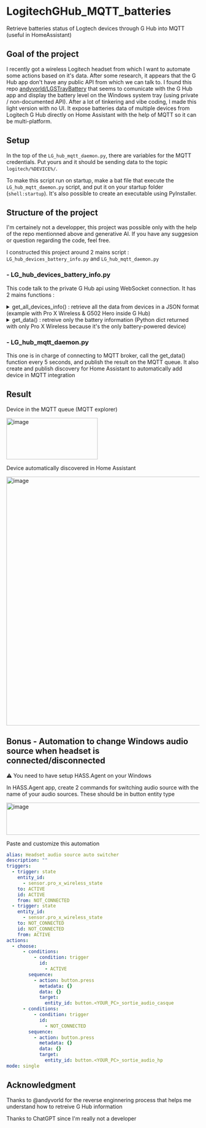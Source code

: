 # LogitechGHub_MQTT_batteries
Retrieve batteries status of Logtech devices through G Hub into MQTT (useful in HomeAssistant)

## Goal of the project
I recently got a wireless Logitech headset from which I want to automate some actions based on it's data. After some research, it appears that the G Hub app don't have any public API from which we can talk to.
I found this repo [andyvorld/LGSTrayBattery](https://github.com/andyvorld/LGSTrayBattery) that seems to comunicate with the G Hub app and display the battery level on the Windows system tray (using private / non-documented API). After a lot of tinkering and vibe coding, I made this light version with no UI.
It expose batteries data of multiple devices from Logitech G Hub directly on Home Assistant with the help of MQTT so it can be multi-platform.

## Setup
In the top of the `LG_hub_mqtt_daemon.py`, there are variables for the MQTT credentials. Put yours and it should be sending data to the topic `logitech/%DEVICE%/`.

To make this script run on startup, make a bat file that execute the `LG_hub_mqtt_daemon.py` script, and put it on your startup folder (`shell:startup`). It's also possible to create an executable using PyInstaller.

## Structure of the project
I'm certainely not a developper, this project was possible only with the help of the repo mentionned above and generative AI. If you have any suggesion or question regarding the code, feel free.

I constructed this project around 2 mains script : `LG_hub_devices_battery_info.py` and `LG_hub_mqtt_daemon.py`
### - LG_hub_devices_battery_info.py
This code talk to the private G Hub api using WebSocket connection. It has 2 mains functions :
<details><summary>get_all_devices_info() : retrieve all the data from devices in a JSON format (example with Pro X Wireless & G502 Hero inside G Hub)</summary>
  
  ```json
  {
   "id":"dev00000002",
   "name":"PRO X WIRELESS",
   "type":"HEADSET",
   "capabilities":{
      "audio":{
         "hasDts":false,
         "hasDolby":false,
         "hasDtsHx2e":true,
         "hasBlueVoice1":true,
         "hasBlueVoice2":false,
         "hasLogivoice":false,
         "hasSamplerApo":false,
         "hasAutomaticGainControl":false,
         "hasMicrophoneVolumeFeatures":false,
         "syncMicSettingsCardGainWithSystem":false,
         "hasProEq":false,
         "hasOnboardEq":false,
         "hasOnboardProEq":false,
         "hasCenturionEq":false,
         "hasCenturionOnboardEq":false,
         "hasLightspeedAux":false,
         "hasCenturionVolumeInAcoustics":false,
         "hasAudioMixingMatrix":false,
         "hasMicrophoneTest":false,
         "hasEq":true,
         "hasAcoustics":true,
         "hasHardwareNoiseReduction":false,
         "hasCenturionOnboardNoiseReduction":false,
         "hasHeadsetTones":false,
         "hasSidetoneInSettings":false,
         "hasCenturionVolumeInSettings":false,
         "hasNoiseExposureInSettings":false,
         "hasHidMic":false,
         "hasDenoiser":false,
         "hasHeadphoneJack":false,
         "micLightingOptOut":false,
         "hasMicFunctionalLighting":false,
         "hasLatchingMuteButton":false,
         "hasMicLedSupport":false,
         "hasMicrophoneSettings":false,
         "hasMicrophonePreset":false
      },
      "sleepTimer":false,
      "mstateSupport":{
         "count":1,
         "timeOut":0
      },
      "fnInversion":false,
      "presentSplashScreen":false,
      "customizableColor":false,
      "wirelessReportRate":false,
      "hybridEngine":false,
      "advancedSleepTimer":false,
      "angleSnapping":false,
      "excludeGShift":false,
      "hostRemovalSupport":false,
      "hostInfos":false,
      "gkeyLayout":"INVALID_GKEY_LAYOUT",
      "hasBatteryStatus":true,
      "powerOffTimer":true,
      "requiresBackupForDfu":false,
      "unifiedBattery":false,
      "dpiLighting":false,
      "hasGlobalDamping":false,
      "nonInteractive":false,
      "chargepadCompatible":false,
      "individuality":false,
      "defaultSlotFormat":"INVALID_FORMAT",
      "fnToggle":false,
      "isFullHidppWheel":false,
      "hasConfigurationProfiles":false,
      "disableCenterSpring":false,
      "hasOnboardDeviceName":false,
      "systemTraySupport":false,
      "cidBasedGameModeSupport":false,
      "depotNotRequired":false,
      "ledBrightness":false,
      "autoSleep":false,
      "hasFactoryReset":false,
      "disableLightingViewMenu":false,
      "dpiVersion":0,
      "hasWiredReportRate":false,
      "keyboardSize":"UNKNOWN",
      "uiThemeVersion":0,
      "deviceNameMaxLength":0,
      "hasBatteryEcoMode":false,
      "hasTotalUsageTime":false,
      "iprofileDatasyncSupport":false,
      "modeMatchingAlgorithm":"DEFAULT",
      "useRealSoc":false,
      "hasEuPowerModeControl":false,
      "hasBunnyHoppingSupport":false,
      "hasSpatialSound":false,
      "hasPerformanceReportRate":false,
      "hasRename":false,
      "deviceSettingsVersion":0,
      "hasOnboardEditSupport":false
   },
   "state":"NOT_CONNECTED",
   "activeInterfaces":[],
   "battery_percentage":98,
   "charging":false,
   "connected":"None"
},
{
   "id":"dev00000003",
   "name":"G502 HERO",
   "type":"MOUSE",
   "capabilities":{
      "lightingSupport":{
         "deviceCategory":"MOUSE_RGB_ZONAL",
         "typeMap":{
            "ZONE_BRANDING":"LOGO",
            "ZONE_PRIMARY":"PRIMARY"
         },
         "zones":[
            {
               "zoneType":"ZONE_PRIMARY",
               "supportedEffects":[
                  {
                     "id":"OFF",
                     "syncable":true,
                     "fixedIntensity":false,
                     "signature":false,
                     "inactivityOnly":false,
                     "name":"",
                     "fixedRate":false,
                     "fixedSaturation":false,
                     "derivativeOverrides":{}
                  },
                  {
                     "id":"FIXED",
                     "syncable":true,
                     "fixedIntensity":false,
                     "signature":false,
                     "inactivityOnly":false,
                     "name":"",
                     "fixedRate":false,
                     "fixedSaturation":false,
                     "derivativeOverrides":{}
                  },
                  {
                     "id":"CYCLE",
                     "syncable":true,
                     "fixedIntensity":false,
                     "signature":false,
                     "inactivityOnly":false,
                     "name":"",
                     "fixedRate":false,
                     "fixedSaturation":false,
                     "derivativeOverrides":{}
                  },
                  {
                     "id":"BREATHING",
                     "syncable":true,
                     "fixedIntensity":false,
                     "signature":false,
                     "inactivityOnly":false,
                     "name":"",
                     "fixedRate":false,
                     "fixedSaturation":false,
                     "derivativeOverrides":{}
                  }
               ],
               "onboardCluster":"CLUSTER_DEFAULT"
            },
            {
               "zoneType":"ZONE_BRANDING",
               "supportedEffects":[
                  {
                     "id":"OFF",
                     "syncable":true,
                     "fixedIntensity":false,
                     "signature":false,
                     "inactivityOnly":false,
                     "name":"",
                     "fixedRate":false,
                     "fixedSaturation":false,
                     "derivativeOverrides":{}
                  },
                  {
                     "id":"FIXED",
                     "syncable":true,
                     "fixedIntensity":false,
                     "signature":false,
                     "inactivityOnly":false,
                     "name":"",
                     "fixedRate":false,
                     "fixedSaturation":false,
                     "derivativeOverrides":{}
                  },
                  {
                     "id":"CYCLE",
                     "syncable":true,
                     "fixedIntensity":false,
                     "signature":false,
                     "inactivityOnly":false,
                     "name":"",
                     "fixedRate":false,
                     "fixedSaturation":false,
                     "derivativeOverrides":{}
                  },
                  {
                     "id":"BREATHING",
                     "syncable":true,
                     "fixedIntensity":false,
                     "signature":false,
                     "inactivityOnly":false,
                     "name":"",
                     "fixedRate":false,
                     "fixedSaturation":false,
                     "derivativeOverrides":{}
                  }
               ],
               "onboardCluster":"CLUSTER_DEFAULT"
            }
         ],
         "isMonochrome":false,
         "isPerKey":false,
         "brightnessLevels":[],
         "powerSavingEffect":false,
         "lowBatteryEffect":false,
         "brightnessPercentage":false,
         "gamma":false,
         "firmwareOnly":false,
         "offRamp":false,
         "activeDimming":false,
         "hasPositionalEffect":false,
         "hasPastelPalette":false,
         "hasRingLeds":false,
         "hasMasterSwitch":false,
         "needKeepAliveSignal":false,
         "hasPcStateSync":false,
         "btSoftwareEffects":false,
         "overallBrightness":false,
         "combinedLightingSettings":false,
         "hasLowSmoothSpeed":false,
         "defaultSmoothSpeed":0,
         "hasLimitedLowBatteryEffects":false,
         "hasReportRateLimitedLighting":false,
         "useFwInactivityLighting":false,
         "hasLightBar":false
      },
      "sleepTimer":false,
      "mstateSupport":{
         "count":1,
         "timeOut":0
      },
      "fnInversion":false,
      "presentSplashScreen":false,
      "customizableColor":false,
      "wirelessReportRate":false,
      "hybridEngine":false,
      "advancedSleepTimer":false,
      "onboardProfiles":{
         "disableProfileNaming":false,
         "profilesAlwaysActive":false,
         "supportsOnboardMode":true,
         "useFileSystem":false,
         "prioritizeSoftwareDefaults":false
      },
      "angleSnapping":false,
      "excludeGShift":false,
      "hostRemovalSupport":false,
      "hostInfos":false,
      "gkeyLayout":"INVALID_GKEY_LAYOUT",
      "hasBatteryStatus":false,
      "powerOffTimer":false,
      "requiresBackupForDfu":true,
      "unifiedBattery":false,
      "dpiLighting":true,
      "hasGlobalDamping":false,
      "nonInteractive":false,
      "chargepadCompatible":false,
      "individuality":false,
      "defaultSlotFormat":"INVALID_FORMAT",
      "fnToggle":false,
      "isFullHidppWheel":false,
      "hasConfigurationProfiles":false,
      "disableCenterSpring":false,
      "hasOnboardDeviceName":false,
      "systemTraySupport":false,
      "cidBasedGameModeSupport":false,
      "depotNotRequired":false,
      "ledBrightness":false,
      "autoSleep":false,
      "hasFactoryReset":false,
      "disableLightingViewMenu":false,
      "dpiVersion":0,
      "hasWiredReportRate":false,
      "keyboardSize":"UNKNOWN",
      "uiThemeVersion":0,
      "deviceNameMaxLength":0,
      "hasBatteryEcoMode":false,
      "hasTotalUsageTime":false,
      "iprofileDatasyncSupport":false,
      "modeMatchingAlgorithm":"DEFAULT",
      "useRealSoc":false,
      "hasEuPowerModeControl":false,
      "hasBunnyHoppingSupport":false,
      "hasSpatialSound":false,
      "hasPerformanceReportRate":false,
      "hasRename":false,
      "deviceSettingsVersion":0,
      "hasOnboardEditSupport":false
   },
   "state":"ACTIVE",
   "activeInterfaces":[
      {
         "type":"DEVIO",
         "id":"046d_c08b",
         "pid":49291,
         "modelId":0,
         "extendedModel":0,
         "serialNumber":"875644685",
         "path":"usb\\vid_046d&pid_c08b&mi_01\\9&1dd452ae&0&0001",
         "containerId":"2123d630-d100-501d-9b76-7c04d4994b82",
         "deviceType":"MOUSE",
         "deviceName":"G502 HERO Gaming Mouse",
         "keyboardLayout":"INVALID_LAYOUT",
         "firmwareVersion":"127.3.10",
         "firmwareName":"U127",
         "firmwareRevision":3,
         "hardwareRevision":0,
         "unitId":"875644685",
         "fwEntities":{},
         "connectionType":"USB",
         "hasOnboardMode":true,
         "parentPath":"",
         "hashedSerialNumber":"",
         "hashedUnitId":"fef19ca5686bf0c8ee4d07953d8c42238aeea5c28de69661b7d25a3401a5b389"
      }
   ]
}
  ```

</details>
<details><summary>get_data() : retreive only the battery information (Python dict returned with only Pro X Wireless because it's the only battery-powered device)</summary>
  
  ```python
{'PRO X WIRELESS': {'model': None, 'state': 'NOT_CONNECTED', 'percentage': 98, 'charging': False}}
  ```
</details>

### - LG_hub_mqtt_daemon.py
This one is in charge of connecting to MQTT broker, call the get_data() function every 5 seconds, and publish the result on the MQTT queue. It also create and publish discovery for Home Assistant to automatically add device in MQTT integration

## Result
Device in the MQTT queue (MQTT explorer)

<img width="238" height="108" alt="image" src="https://github.com/user-attachments/assets/3c4c4b49-7bb8-492e-abed-297506762413" />

Device automatically discovered in Home Assistant

<img width="1635" height="648" alt="image" src="https://github.com/user-attachments/assets/9287e37d-9923-48af-a42e-9066dc65ae8b" />

## Bonus - Automation to change Windows audio source when headset is connected/disconnected
⚠️ You need to have setup HASS.Agent on your Windows

In HASS.Agent app, create 2 commands for switching audio source with the name of your audio sources. These should be in button entity type

<img width="854" height="84" alt="image" src="https://github.com/user-attachments/assets/f3f0dc25-0b50-4f5a-aafa-c35a393bbf9f" />

Paste and customize this automation

```yaml
alias: Headset audio source auto switcher
description: ""
triggers:
  - trigger: state
    entity_id:
      - sensor.pro_x_wireless_state
    to: ACTIVE
    id: ACTIVE
    from: NOT_CONNECTED
  - trigger: state
    entity_id:
      - sensor.pro_x_wireless_state
    to: NOT_CONNECTED
    id: NOT_CONNECTED
    from: ACTIVE
actions:
  - choose:
      - conditions:
          - condition: trigger
            id:
              - ACTIVE
        sequence:
          - action: button.press
            metadata: {}
            data: {}
            target:
              entity_id: button.<YOUR_PC>_sortie_audio_casque
      - conditions:
          - condition: trigger
            id:
              - NOT_CONNECTED
        sequence:
          - action: button.press
            metadata: {}
            data: {}
            target:
              entity_id: button.<YOUR_PC>_sortie_audio_hp
mode: single
```

## Acknowledgment
Thanks to @andyvorld for the reverse enginnering process that helps me understand how to retreive G Hub information

Thanks to ChatGPT since I'm really not a developer
